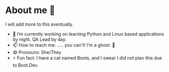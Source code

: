 # About me 🦊

I will add more to this eventually.

- 🔭 I’m currently working on learning Python and Linux based applications by night. QA Lead by day.
- 📫 How to reach me: ..... you can't! I'm a ghost. 👻
- 😄 Pronouns: She/They
- ⚡ Fun fact: I have a cat named Boots, and I swear I did not plan this due to Boot.Dev.
